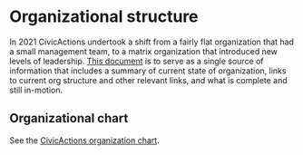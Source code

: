 # Organizational structure

In 2021 CivicActions undertook a shift from a fairly flat organization that had a small management team, to a matrix organization that introduced new levels of leadership. [This document](https://docs.google.com/document/d/1DU5pPbhMH0_PzkOohvHPknQ-xvQz9CZfUFYD2WNQtpI/edit?usp=sharing) is to serve as a single source of information that includes a summary of current state of organization, links to current org structure and other relevant links, and what is complete and still in-motion.

## Organizational chart

See the [CivicActions organization chart](https://app.mural.co/t/civicactions3117/m/civicactions3117/1630446193532/ef7e438e8157a6c728fb70d50c9338773fa58034?sender=f08fff1a-ba68-4640-9909-6f83444fd53a).
